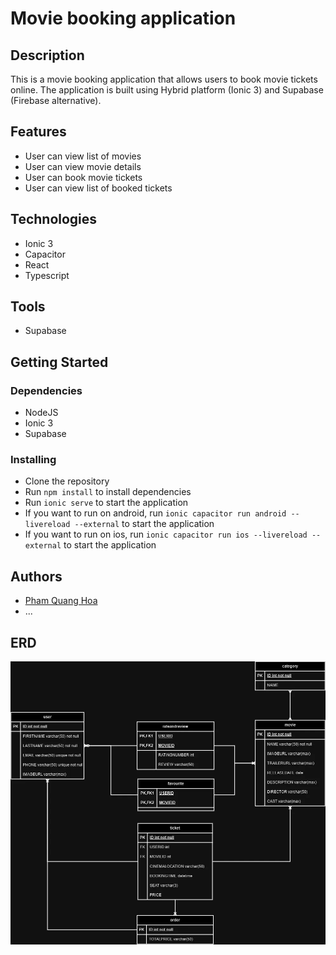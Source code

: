 # Movie booking application

## Description

This is a movie booking application that allows users to book movie tickets online. The application is built using Hybrid platform (Ionic 3) and Supabase (Firebase alternative). 

## Features

- User can view list of movies
- User can view movie details
- User can book movie tickets
- User can view list of booked tickets


## Technologies

- Ionic 3
- Capacitor
- React 
- Typescript

## Tools

- Supabase

## Getting Started

### Dependencies

- NodeJS
- Ionic 3
- Supabase

### Installing

- Clone the repository
- Run `npm install` to install dependencies
- Run `ionic serve` to start the application
- If you want to run on android, run `ionic capacitor run android --livereload --external` to start the application
- If you want to run on ios, run `ionic capacitor run ios --livereload --external` to start the application

## Authors

- [Pham Quang Hoa](https://github.com/hoapham2k2)
- ...

## ERD

![ERD](public/moviebookingapp_ERD.webp)
